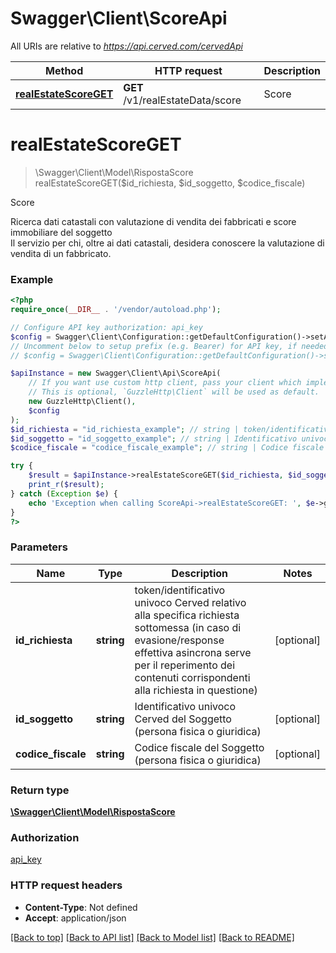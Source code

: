 # Swagger\Client\ScoreApi

All URIs are relative to *https://api.cerved.com/cervedApi*

Method | HTTP request | Description
------------- | ------------- | -------------
[**realEstateScoreGET**](ScoreApi.md#realEstateScoreGET) | **GET** /v1/realEstateData/score | Score


# **realEstateScoreGET**
> \Swagger\Client\Model\RispostaScore realEstateScoreGET($id_richiesta, $id_soggetto, $codice_fiscale)

Score

Ricerca dati catastali con valutazione di vendita dei fabbricati e score immobiliare del soggetto  <br>  Il servizio per chi, oltre ai dati catastali, desidera conoscere la valutazione di vendita di un fabbricato.

### Example
```php
<?php
require_once(__DIR__ . '/vendor/autoload.php');

// Configure API key authorization: api_key
$config = Swagger\Client\Configuration::getDefaultConfiguration()->setApiKey('apikey', 'YOUR_API_KEY');
// Uncomment below to setup prefix (e.g. Bearer) for API key, if needed
// $config = Swagger\Client\Configuration::getDefaultConfiguration()->setApiKeyPrefix('apikey', 'Bearer');

$apiInstance = new Swagger\Client\Api\ScoreApi(
    // If you want use custom http client, pass your client which implements `GuzzleHttp\ClientInterface`.
    // This is optional, `GuzzleHttp\Client` will be used as default.
    new GuzzleHttp\Client(),
    $config
);
$id_richiesta = "id_richiesta_example"; // string | token/identificativo univoco Cerved relativo alla specifica richiesta sottomessa (in caso di evasione/response effettiva asincrona serve per il reperimento dei contenuti corrispondenti alla richiesta in questione)
$id_soggetto = "id_soggetto_example"; // string | Identificativo univoco Cerved del Soggetto (persona fisica o giuridica)
$codice_fiscale = "codice_fiscale_example"; // string | Codice fiscale del Soggetto (persona fisica o giuridica)

try {
    $result = $apiInstance->realEstateScoreGET($id_richiesta, $id_soggetto, $codice_fiscale);
    print_r($result);
} catch (Exception $e) {
    echo 'Exception when calling ScoreApi->realEstateScoreGET: ', $e->getMessage(), PHP_EOL;
}
?>
```

### Parameters

Name | Type | Description  | Notes
------------- | ------------- | ------------- | -------------
 **id_richiesta** | **string**| token/identificativo univoco Cerved relativo alla specifica richiesta sottomessa (in caso di evasione/response effettiva asincrona serve per il reperimento dei contenuti corrispondenti alla richiesta in questione) | [optional]
 **id_soggetto** | **string**| Identificativo univoco Cerved del Soggetto (persona fisica o giuridica) | [optional]
 **codice_fiscale** | **string**| Codice fiscale del Soggetto (persona fisica o giuridica) | [optional]

### Return type

[**\Swagger\Client\Model\RispostaScore**](../Model/RispostaScore.md)

### Authorization

[api_key](../../README.md#api_key)

### HTTP request headers

 - **Content-Type**: Not defined
 - **Accept**: application/json

[[Back to top]](#) [[Back to API list]](../../README.md#documentation-for-api-endpoints) [[Back to Model list]](../../README.md#documentation-for-models) [[Back to README]](../../README.md)


